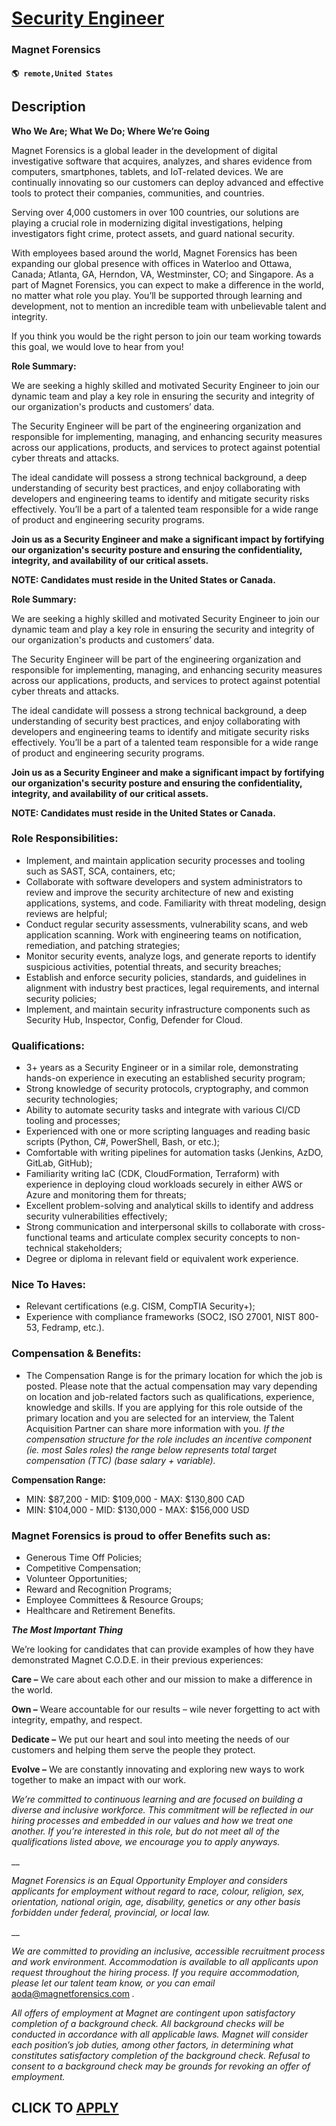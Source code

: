# [Security Engineer](https://www.remotewlb.com/apply/security-engineer-126383)  
### Magnet Forensics  
#### `🌎 remote,United States`  

## Description

 **Who We Are; What We Do; Where We’re Going**

  

Magnet Forensics is a global leader in the development of digital investigative software that acquires, analyzes, and shares evidence from computers, smartphones, tablets, and IoT-related devices. We are continually innovating so our customers can deploy advanced and effective tools to protect their companies, communities, and countries.

Serving over 4,000 customers in over 100 countries, our solutions are playing a crucial role in modernizing digital investigations, helping investigators fight crime, protect assets, and guard national security.

With employees based around the world, Magnet Forensics has been expanding our global presence with offices in Waterloo and Ottawa, Canada; Atlanta, GA, Herndon, VA, Westminster, CO; and Singapore. As a part of Magnet Forensics, you can expect to make a difference in the world, no matter what role you play. You’ll be supported through learning and development, not to mention an incredible team with unbelievable talent and integrity.

If you think you would be the right person to join our team working towards this goal, we would love to hear from you!

  

**Role Summary:**

We are seeking a highly skilled and motivated Security Engineer to join our dynamic team and play a key role in ensuring the security and integrity of our organization's products and customers’ data.

  

The Security Engineer will be part of the engineering organization and responsible for implementing, managing, and enhancing security measures across our applications, products, and services to protect against potential cyber threats and attacks.

  

The ideal candidate will possess a strong technical background, a deep understanding of security best practices, and enjoy collaborating with developers and engineering teams to identify and mitigate security risks effectively. You’ll be a part of a talented team responsible for a wide range of product and engineering security programs.

  

 **Join us as a Security Engineer and make a significant impact by fortifying our organization's security posture and ensuring the confidentiality, integrity, and availability of our critical assets.**

  

 **NOTE: Candidates must reside in the United States or Canada.**

  

 **Role Summary:**

We are seeking a highly skilled and motivated Security Engineer to join our dynamic team and play a key role in ensuring the security and integrity of our organization's products and customers’ data.

  

The Security Engineer will be part of the engineering organization and responsible for implementing, managing, and enhancing security measures across our applications, products, and services to protect against potential cyber threats and attacks.

  

The ideal candidate will possess a strong technical background, a deep understanding of security best practices, and enjoy collaborating with developers and engineering teams to identify and mitigate security risks effectively. You’ll be a part of a talented team responsible for a wide range of product and engineering security programs.

  

 **Join us as a Security Engineer and make a significant impact by fortifying our organization's security posture and ensuring the confidentiality, integrity, and availability of our critical assets.**

  

 **NOTE: Candidates must reside in the United States or Canada.**

  

### Role Responsibilities:

* Implement, and maintain application security processes and tooling such as SAST, SCA, containers, etc;
* Collaborate with software developers and system administrators to review and improve the security architecture of new and existing applications, systems, and code. Familiarity with threat modeling, design reviews are helpful;
* Conduct regular security assessments, vulnerability scans, and web application scanning. Work with engineering teams on notification, remediation, and patching strategies;
* Monitor security events, analyze logs, and generate reports to identify suspicious activities, potential threats, and security breaches;
* Establish and enforce security policies, standards, and guidelines in alignment with industry best practices, legal requirements, and internal security policies;
* Implement, and maintain security infrastructure components such as Security Hub, Inspector, Config, Defender for Cloud.

  

### Qualifications:

* 3+ years as a Security Engineer or in a similar role, demonstrating hands-on experience in executing an established security program;
* Strong knowledge of security protocols, cryptography, and common security technologies;
* Ability to automate security tasks and integrate with various CI/CD tooling and processes;
* Experienced with one or more scripting languages and reading basic scripts (Python, C#, PowerShell, Bash, or etc.);
* Comfortable with writing pipelines for automation tasks (Jenkins, AzDO, GitLab, GitHub);
* Familiarity writing IaC (CDK, CloudFormation, Terraform) with experience in deploying cloud workloads securely in either AWS or Azure and monitoring them for threats;
* Excellent problem-solving and analytical skills to identify and address security vulnerabilities effectively;
* Strong communication and interpersonal skills to collaborate with cross-functional teams and articulate complex security concepts to non-technical stakeholders;
* Degree or diploma in relevant field or equivalent work experience.

  

### Nice To Haves:

* Relevant certifications (e.g. CISM, CompTIA Security+);
* Experience with compliance frameworks (SOC2, ISO 27001, NIST 800-53, Fedramp, etc.).

  

### Compensation & Benefits:

* The Compensation Range is for the primary location for which the job is posted. Please note that the actual compensation may vary depending on location and job-related factors such as qualifications, experience, knowledge and skills. If you are applying for this role outside of the primary location and you are selected for an interview, the Talent Acquisition Partner can share more information with you. _If the compensation structure for the role includes an incentive component (ie. most Sales roles) the range below represents total target compensation (TTC) (base salary + variable)._

  

 **Compensation Range:**

* MIN: $87,200 - MID: $109,000 - MAX: $130,800 CAD
* MIN: $104,000 - MID: $130,000 - MAX: $156,000 USD

  

### Magnet Forensics is proud to offer Benefits such as:

* Generous Time Off Policies;
* Competitive Compensation;
* Volunteer Opportunities;
* Reward and Recognition Programs; 
* Employee Committees & Resource Groups;
* Healthcare and Retirement Benefits. 

  

**_The Most Important Thing_**

We’re looking for candidates that can provide examples of how they have demonstrated Magnet C.O.D.E. in their previous experiences:

 **Care –** We care about each other and our mission to make a difference in the world.

 **Own –** Weare accountable for our results – wile never forgetting to act with integrity, empathy, and respect.

**Dedicate –** We put our heart and soul into meeting the needs of our customers and helping them serve the people they protect.

**Evolve –** We are constantly innovating and exploring new ways to work together to make an impact with our work.

  

 _We’re committed to continuous learning and are focused on building a diverse and inclusive workforce. This commitment will be reflected in our hiring processes and embedded in our values and how we treat one another. If you’re interested in this role, but do not meet all of the qualifications listed above, we encourage you to apply anyways._

 __

_Magnet Forensics is an Equal Opportunity Employer and considers applicants for employment without regard to race, colour, religion, sex, orientation, national origin, age, disability, genetics or any other basis forbidden under federal, provincial, or local law._

 __

_We are committed to providing an inclusive, accessible recruitment process and work environment. Accommodation is available to all applicants upon request throughout the hiring process. If you require accommodation, please let our talent team know, or you can email_ aoda@magnetforensics.com _._

  

 _All offers of employment at Magnet are contingent upon satisfactory completion of a background check. All background checks will be conducted in accordance with all applicable laws. Magnet will consider each position’s job duties, among other factors, in determining what constitutes satisfactory completion of the background check. Refusal to consent to a background check may be grounds for revoking an offer of employment._

  
## CLICK TO [APPLY](https://www.remotewlb.com/apply/security-engineer-126383)

